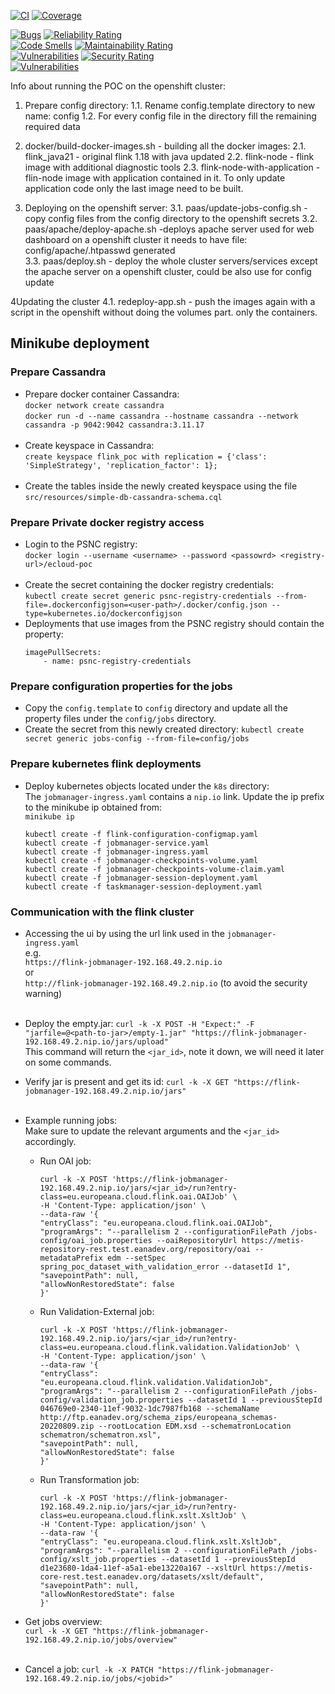 [![CI](https://github.com/europeana/mets-processing-engine/actions/workflows/ci.yml/badge.svg)](https://github.com/europeana/mets-processing-engine/actions/workflows/ci.yml) [![Coverage](https://sonarcloud.io/api/project_badges/measure?project=europeana_mets-processing-engine&metric=coverage)](https://sonarcloud.io/summary/new_code?id=europeana_mets-processing-engine)

[![Bugs](https://sonarcloud.io/api/project_badges/measure?project=europeana_mets-processing-engine&metric=bugs)](https://sonarcloud.io/summary/new_code?id=europeana_mets-processing-engine) [![Reliability Rating](https://sonarcloud.io/api/project_badges/measure?project=europeana_mets-processing-engine&metric=reliability_rating)](https://sonarcloud.io/summary/new_code?id=europeana_mets-processing-engine)  
[![Code Smells](https://sonarcloud.io/api/project_badges/measure?project=europeana_mets-processing-engine&metric=code_smells)](https://sonarcloud.io/summary/new_code?id=europeana_mets-processing-engine) [![Maintainability Rating](https://sonarcloud.io/api/project_badges/measure?project=europeana_mets-processing-engine&metric=sqale_rating)](https://sonarcloud.io/summary/new_code?id=europeana_mets-processing-engine)  
[![Vulnerabilities](https://sonarcloud.io/api/project_badges/measure?project=europeana_mets-processing-engine&metric=vulnerabilities)](https://sonarcloud.io/summary/new_code?id=europeana_mets-processing-engine) [![Security Rating](https://sonarcloud.io/api/project_badges/measure?project=europeana_mets-processing-engine&metric=security_rating)](https://sonarcloud.io/summary/new_code?id=europeana_mets-processing-engine)  
[![Vulnerabilities](https://sonarcloud.io/api/project_badges/measure?project=europeana_mets-processing-engine&metric=alert_status)](https://sonarcloud.io/summary/new_code?id=europeana_mets-processing-engine)


Info about running the POC on the openshift cluster:

1. Prepare config directory:
1.1. Rename config.template directory to new name: config
1.2. For every config file in the directory fill the remaining required data

2. docker/build-docker-images.sh - building all the docker images:
2.1. flink_java21 - original flink 1.18 with java updated
2.2. flink-node - flink image with additional diagnostic tools
2.3. flink-node-with-application - flin-node image with application contained in it.
To only update application code only the last image need to be built.

3. Deploying on the openshift server:
3.1. paas/update-jobs-config.sh - copy config files from the config directory to the openshift secrets
3.2. paas/apache/deploy-apache.sh -deploys apache server used for web dashboard on a openshift cluster it needs to have file: config/apache/.htpasswd generated  
3.3. paas/deploy.sh - deploy the whole cluster servers/services except the apache server on a openshift cluster, could be also use for config update

4Updating the cluster
4.1. redeploy-app.sh - push the images again with a script in the openshift without doing the volumes part. only the containers.


## Minikube deployment 

### Prepare Cassandra
- Prepare docker container Cassandra:  
   `docker network create cassandra`  
   `docker run -d --name cassandra --hostname cassandra --network cassandra -p 9042:9042 cassandra:3.11.17`  
  </br>
- Create keyspace in Cassandra:  
    `create keyspace flink_poc with replication = {'class': 'SimpleStrategy', 'replication_factor': 1};`  
  </br>
- Create the tables inside the newly created keyspace using the file `src/resources/simple-db-cassandra-schema.cql`  

### Prepare Private docker registry access
- Login to the PSNC registry:  
    `docker login --username <username> --password <passowrd> <registry-url>/ecloud-poc`  
  </br>
- Create the secret containing the docker registry credentials:  
    `kubectl create secret generic psnc-registry-credentials --from-file=.dockerconfigjson=<user-path>/.docker/config.json --type=kubernetes.io/dockerconfigjson`
  </br>
- Deployments that use images from the PSNC registry should contain the property:  
    ```
    imagePullSecrets:  
        - name: psnc-registry-credentials
    ```  

### Prepare configuration properties for the jobs
- Copy the `config.template` to `config` directory and update all the property files under the `config/jobs` directory.  
- Create the secret from this newly created directory:
    `kubectl create secret generic jobs-config --from-file=config/jobs` 

### Prepare kubernetes flink deployments
- Deploy kubernetes objects located under the `k8s` directory:  
    The `jobmanager-ingress.yaml` contains a `nip.io` link. Update the ip prefix to the minikube ip obtained from:  
    `minikube ip`  

    ```
    kubectl create -f flink-configuration-configmap.yaml
    kubectl create -f jobmanager-service.yaml  
    kubectl create -f jobmanager-ingress.yaml  
    kubectl create -f jobmanager-checkpoints-volume.yaml  
    kubectl create -f jobmanager-checkpoints-volume-claim.yaml  
    kubectl create -f jobmanager-session-deployment.yaml  
    kubectl create -f taskmanager-session-deployment.yaml
    ```  

### Communication with the flink cluster
- Accessing the ui by using the url link used in the `jobmanager-ingress.yaml`  
  e.g.  
    `https://flink-jobmanager-192.168.49.2.nip.io`  
  or  
    `http://flink-jobmanager-192.168.49.2.nip.io` (to avoid the security warning)  
  </br>
- Deploy the empty.jar:
    `curl -k -X POST -H "Expect:" -F "jarfile=@<path-to-jar>/empty-1.jar" "https://flink-jobmanager-192.168.49.2.nip.io/jars/upload"`  
  This command will return the `<jar_id>`, note it down, we will need it later on some commands.
  </br>
- Verify jar is present and get its id:
    `curl -k -X GET "https://flink-jobmanager-192.168.49.2.nip.io/jars"`  
  </br>
- Example running jobs:  
  Make sure to update the relevant arguments and the `<jar_id>` accordingly.  
  - Run OAI job:
      ```
      curl -k -X POST 'https://flink-jobmanager-192.168.49.2.nip.io/jars/<jar_id>/run?entry-class=eu.europeana.cloud.flink.oai.OAIJob' \
      -H 'Content-Type: application/json' \
      --data-raw '{
      "entryClass": "eu.europeana.cloud.flink.oai.OAIJob",
      "programArgs": "--parallelism 2 --configurationFilePath /jobs-config/oai_job.properties --oaiRepositoryUrl https://metis-repository-rest.test.eanadev.org/repository/oai --metadataPrefix edm --setSpec spring_poc_dataset_with_validation_error --datasetId 1",
      "savepointPath": null,
      "allowNonRestoredState": false
      }'
      ```

  - Run Validation-External job:
      ```
      curl -k -X POST 'https://flink-jobmanager-192.168.49.2.nip.io/jars/<jar_id>/run?entry-class=eu.europeana.cloud.flink.validation.ValidationJob' \
      -H 'Content-Type: application/json' \
      --data-raw '{
      "entryClass": "eu.europeana.cloud.flink.validation.ValidationJob",
      "programArgs": "--parallelism 2 --configurationFilePath /jobs-config/validation_job.properties --datasetId 1 --previousStepId 046769e0-2340-11ef-9032-1dc7987fb168 --schemaName http://ftp.eanadev.org/schema_zips/europeana_schemas-20220809.zip --rootLocation EDM.xsd --schematronLocation schematron/schematron.xsl",
      "savepointPath": null,
      "allowNonRestoredState": false
      }'
      ```

  - Run Transformation job:
      ```
      curl -k -X POST 'https://flink-jobmanager-192.168.49.2.nip.io/jars/<jar_id>/run?entry-class=eu.europeana.cloud.flink.xslt.XsltJob' \
      -H 'Content-Type: application/json' \
      --data-raw '{
      "entryClass": "eu.europeana.cloud.flink.xslt.XsltJob",
      "programArgs": "--parallelism 2 --configurationFilePath /jobs-config/xslt_job.properties --datasetId 1 --previousStepId d1e23680-1da4-11ef-a5a1-ebe13220a167 --xsltUrl https://metis-core-rest.test.eanadev.org/datasets/xslt/default",
      "savepointPath": null,
      "allowNonRestoredState": false
      }'
      ```

- Get jobs overview:  
    `curl -k -X GET "https://flink-jobmanager-192.168.49.2.nip.io/jobs/overview"`  
  </br>
- Cancel a job:
    `curl -k -X PATCH "https://flink-jobmanager-192.168.49.2.nip.io/jobs/<jobid>"`
